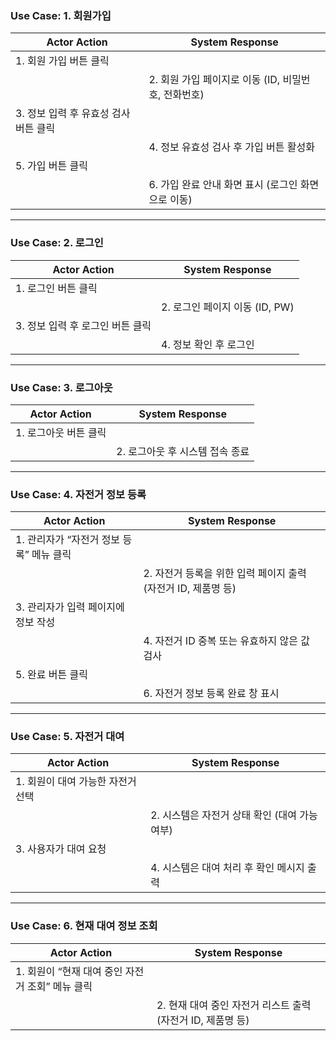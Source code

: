 ### Use Case: 1. 회원가입

| Actor Action | System Response |
|---|---|
| 1. 회원 가입 버튼 클릭 ||
|| 2. 회원 가입 페이지로 이동 (ID, 비밀번호, 전화번호) |
| 3. 정보 입력 후 유효성 검사 버튼 클릭 || 
||4. 정보 유효성 검사 후 가입 버튼 활성화 |
| 5. 가입 버튼 클릭 ||
|| 6. 가입 완료 안내 화면 표시 (로그인 화면으로 이동) |

---

### Use Case: 2. 로그인

| Actor Action | System Response |
|---|---|
| 1. 로그인 버튼 클릭 ||
|| 2. 로그인 페이지 이동 (ID, PW) |
| 3. 정보 입력 후 로그인 버튼 클릭||
|| 4. 정보 확인 후 로그인 |

---

### Use Case: 3. 로그아웃

| Actor Action | System Response |
|--------------|-----------------|
| 1. 로그아웃 버튼 클릭||
|| 2. 로그아웃 후 시스템 접속 종료 |

---

### Use Case: 4. 자전거 정보 등록

| Actor Action | System Response |
|---|---|
| 1. 관리자가 “자전거 정보 등록” 메뉴 클릭 ||
|| 2. 자전거 등록을 위한 입력 페이지 출력 (자전거 ID, 제품명 등) |
| 3. 관리자가 입력 페이지에 정보 작성||
|| 4. 자전거 ID 중복 또는 유효하지 않은 값 검사 |
| 5. 완료 버튼 클릭||
|| 6. 자전거 정보 등록 완료 창 표시 |

---

### Use Case: 5. 자전거 대여

| Actor Action | System Response |
|---|---|
| 1. 회원이 대여 가능한 자전거 선택||
|| 2. 시스템은 자전거 상태 확인 (대여 가능 여부) |
| 3. 사용자가 대여 요청||
|| 4. 시스템은 대여 처리 후 확인 메시지 출력 |

---

### Use Case: 6. 현재 대여 정보 조회

| Actor Action | System Response |
|---|---|
| 1. 회원이 “현재 대여 중인 자전거 조회” 메뉴 클릭||
|| 2. 현재 대여 중인 자전거 리스트 출력 (자전거 ID, 제품명 등) |
